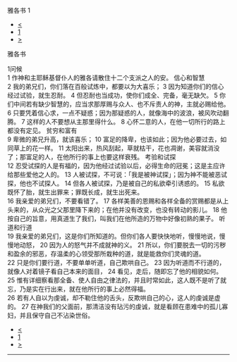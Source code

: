 ﻿





 雅各书 1




* [<](bible/HEB13.md)
* [1](bible/JAS.md)
* [>](bible/JAS02.md)



雅各书 
 
1问候  
1 作神和主耶稣基督仆人的雅各请散住十二个支派之人的安。 信心和智慧  
2 我的弟兄们，你们落在百般试炼中，都要以为大喜乐； 
3 因为知道你们的信心经过试验，就生忍耐。 
4 但忍耐也当成功，使你们成全、完备，毫无缺欠。 
5 你们中间若有缺少智慧的，应当求那厚赐与众人、也不斥责人的神，主就必赐给他。 
6 只要凭着信心求，一点不疑惑；因为那疑惑的人，就像海中的波浪，被风吹动翻腾。 
7 这样的人不要想从主那里得什么。 
8 心怀二意的人，在他一切所行的路上都没有定见。 贫穷和富有  
9 卑微的弟兄升高，就该喜乐； 
10 富足的降卑，也该如此；因为他必要过去，如同草上的花一样。 
11 太阳出来，热风刮起，草就枯干，花也凋谢，美容就消没了；那富足的人，在他所行的事上也要这样衰残。 考验和试探  
12 忍受试探的人是有福的，因为他经过试验以后，必得生命的冠冕；这是主应许给那些爱他之人的。 
13 人被试探，不可说：「我是被神试探」；因为神不能被恶试探，他也不试探人。 
14 但各人被试探，乃是被自己的私欲牵引诱惑的。 
15 私欲既怀了胎，就生出罪来；罪既长成，就生出死来。  
16 我亲爱的弟兄们，不要看错了。 
17 各样美善的恩赐和各样全备的赏赐都是从上头来的，从众光之父那里降下来的；在他并没有改变，也没有转动的影儿。 
18 他按自己的旨意，用真道生了我们，叫我们在他所造的万物中好像初熟的果子。 听道和行道  
19 我亲爱的弟兄们，这是你们所知道的。但你们各人要快快地听，慢慢地说，慢慢地动怒， 
20 因为人的怒气并不成就神的义。 
21 所以，你们要脱去一切的污秽和盈余的邪恶，存温柔的心领受那所栽种的道，就是能救你们灵魂的道。  
22 只是你们要行道，不要单单听道，自己欺哄自己。 
23 因为听道而不行道的，就像人对着镜子看自己本来的面目， 
24 看见，走后，随即忘了他的相貌如何。 
25 惟有详细察看那全备、使人自由之律法的，并且时常如此，这人既不是听了就忘，乃是实在行出来，就在他所行的事上必然得福。  
26 若有人自以为虔诚，却不勒住他的舌头，反欺哄自己的心，这人的虔诚是虚的。 
27 在神我们的父面前，那清洁没有玷污的虔诚，就是看顾在患难中的孤儿寡妇，并且保守自己不沾染世俗。 
* [<](bible/HEB13.md)
* [1](bible/JAS.md)
* [>](bible/JAS02.md)





---









